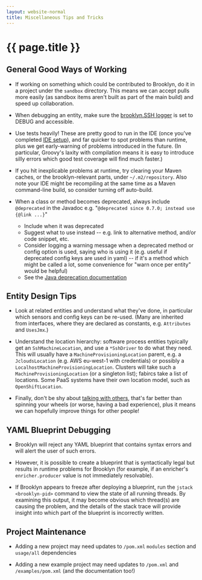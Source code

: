 ```yaml
---
layout: website-normal
title: Miscellaneous Tips and Tricks
---
```

# {{ page.title }}

## General Good Ways of Working

* If working on something which could be contributed to Brooklyn,
  do it in a project under the `sandbox` directory.
  This means we can accept pulls more easily (as sandbox items aren't built as part of the main build)
  and speed up collaboration.

* When debugging an entity, make sure the  [brooklyn.SSH logger](logging.md) is set to DEBUG and accessible.

* Use tests heavily!  These are pretty good to run in the IDE (once you've completed [IDE setup](../env/ide/index.md)),
  and far quicker to spot problems than runtime, plus we get early-warning of problems introduced in the future.
  (In particular, Groovy's laxity with compilation means it is easy to introduce silly errors which good test coverage will find much faster.)

* If you hit inexplicable problems at runtime, try clearing your Maven caches,
  or the brooklyn-relevant parts, under `~/.m2/repository`.
  Also note your IDE might be recompiling at the same time as a Maven command-line build,
  so consider turning off auto-build.

* When a class or method becomes deprecated, always include `@deprecated` in the Javadoc
  e.g. "`@deprecated since 0.7.0; instead use {@link ...}`"
  * Include when it was deprecated
  * Suggest what to use instead -- e.g. link to alternative method, and/or code snippet, etc.
  * Consider logging a warning message when a deprecated method or config option is used,
    saying who is using it (e.g. useful if deprecated config keys are used in yaml) --
    if it's a method which might be called a lot, some convenience for "warn once per entity" would be helpful)
  * See the [Java deprecation documentation](https://docs.oracle.com/javase/7/docs/technotes/guides/javadoc/deprecation/deprecation.html)


<a name="EntityDesign"></a>

## Entity Design Tips

* Look at related entities and understand what they've done, in particular which
  sensors and config keys can be re-used.
  (Many are inherited from interfaces, where they are declared as constants,
  e.g. `Attributes` and `UsesJmx`.)

* Understand the location hierarchy:  software process entities typically get an `SshMachineLocation`,
  and use a `*SshDriver` to do what they need.  This will usually have a `MachineProvisioningLocation` parent, e.g. a
  `JcloudsLocation` (e.g. AWS eu-west-1 with credentials) or possibly a `LocalhostMachineProvisioningLocation`.
  Clusters will take such a `MachineProvisioningLocation` (or a singleton list); fabircs take a list of locations.
  Some PaaS systems have their own location model, such as `OpenShiftLocation`.

* Finally, don't be shy about [talking with others]({{book.url.brooklyn_website}}/community/),
  that's far better than spinning your wheels (or worse, having a bad experience),
  plus it means we can hopefully improve things for other people!

## YAML Blueprint Debugging

* Brooklyn will reject any YAML blueprint that contains syntax errors and will alert the user of such errors.

* However, it is possible to create a blueprint that is syntactically legal but results in runtime problems
  for Brooklyn (for example, if an enricher's `enricher.producer` value is not immediately resolvable).

* If Brooklyn appears to freeze after deploying a blueprint, run the `jstack <brooklyn-pid>` command to view
  the state of all running threads. By examining this output, it may become obvious which thread(s) are causing
  the problem, and the details of the stack trace will provide insight into which part of the blueprint is
  incorrectly written.

## Project Maintenance

* Adding a new project may need updates to `/pom.xml` `modules` section and `usage/all` dependencies

* Adding a new example project may need updates to `/pom.xml` and `/examples/pom.xml` (and the documentation too!)


